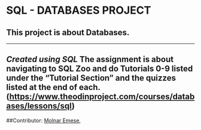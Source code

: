 SQL - DATABASES PROJECT
==========================================
This project is about Databases.
---
---
_Created using SQL_
The assignment is about navigating to SQL Zoo and do Tutorials 0-9 listed under the “Tutorial Section” and the quizzes listed at the end of each. 
(https://www.theodinproject.com/courses/databases/lessons/sql)
---
##Contributor:
	[Molnar Emese](https://github.com/Mesi21),
	
